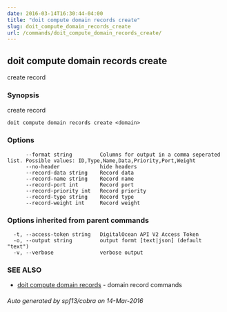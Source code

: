```yaml
---
date: 2016-03-14T16:30:44-04:00
title: "doit compute domain records create"
slug: doit_compute_domain_records_create
url: /commands/doit_compute_domain_records_create/
---
```

## doit compute domain records create

create record

### Synopsis


create record

```
doit compute domain records create <domain>
```

### Options

```
      --format string         Columns for output in a comma seperated list. Possible values: ID,Type,Name,Data,Priority,Port,Weight
      --no-header             hide headers
      --record-data string    Record data
      --record-name string    Record name
      --record-port int       Record port
      --record-priority int   Record priority
      --record-type string    Record type
      --record-weight int     Record weight
```

### Options inherited from parent commands

```
  -t, --access-token string   DigitalOcean API V2 Access Token
  -o, --output string         output formt [text|json] (default "text")
  -v, --verbose               verbose output
```

### SEE ALSO
* [doit compute domain records](/commands/doit_compute_domain_records/)	 - domain record commands

###### Auto generated by spf13/cobra on 14-Mar-2016
